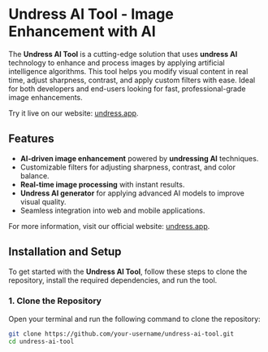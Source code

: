 # Undress AI Tool - Image Enhancement with AI

The **Undress AI Tool** is a cutting-edge solution that uses **undress AI** technology to enhance and process images by applying artificial intelligence algorithms. This tool helps you modify visual content in real time, adjust sharpness, contrast, and apply custom filters with ease. Ideal for both developers and end-users looking for fast, professional-grade image enhancements.

Try it live on our website: [undress.app](https://undress.app).

## Features

- **AI-driven image enhancement** powered by **undressing AI** techniques.
- Customizable filters for adjusting sharpness, contrast, and color balance.
- **Real-time image processing** with instant results.
- **Undress AI generator** for applying advanced AI models to improve visual quality.
- Seamless integration into web and mobile applications.

For more information, visit our official website: [undress.app](https://undress.app).

## Installation and Setup

To get started with the **Undress AI Tool**, follow these steps to clone the repository, install the required dependencies, and run the tool.

### 1. Clone the Repository

Open your terminal and run the following command to clone the repository:

```bash
git clone https://github.com/your-username/undress-ai-tool.git
cd undress-ai-tool
